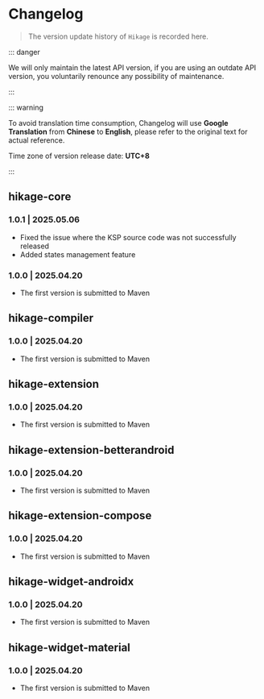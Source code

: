 # Changelog

> The version update history of `Hikage` is recorded here.

::: danger

We will only maintain the latest API version, if you are using an outdate API version, you voluntarily renounce any possibility of maintenance.

:::

::: warning

To avoid translation time consumption, Changelog will use **Google Translation** from **Chinese** to **English**, please refer to the original text for actual reference.

Time zone of version release date: **UTC+8**

:::

## hikage-core

### 1.0.1 | 2025.05.06 &ensp;<Badge type="tip" text="latest" vertical="middle" />

- Fixed the issue where the KSP source code was not successfully released
- Added states management feature

### 1.0.0 | 2025.04.20 &ensp;<Badge type="warning" text="stale" vertical="middle" />

- The first version is submitted to Maven

## hikage-compiler

### 1.0.0 | 2025.04.20 &ensp;<Badge type="tip" text="latest" vertical="middle" />

- The first version is submitted to Maven

## hikage-extension

### 1.0.0 | 2025.04.20 &ensp;<Badge type="tip" text="latest" vertical="middle" />

- The first version is submitted to Maven

## hikage-extension-betterandroid

### 1.0.0 | 2025.04.20 &ensp;<Badge type="tip" text="latest" vertical="middle" />

- The first version is submitted to Maven

## hikage-extension-compose

### 1.0.0 | 2025.04.20 &ensp;<Badge type="tip" text="latest" vertical="middle" />

- The first version is submitted to Maven

## hikage-widget-androidx

### 1.0.0 | 2025.04.20 &ensp;<Badge type="tip" text="latest" vertical="middle" />

- The first version is submitted to Maven

## hikage-widget-material

### 1.0.0 | 2025.04.20 &ensp;<Badge type="tip" text="latest" vertical="middle" />

- The first version is submitted to Maven